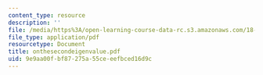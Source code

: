 ```yaml
---
content_type: resource
description: ''
file: /media/https%3A/open-learning-course-data-rc.s3.amazonaws.com/18-996-random-matrix-theory-and-its-applications-spring-2004/9e9aa00fbf87275a55ceeefbced16d9c_onthesecondeigenvalue.pdf
file_type: application/pdf
resourcetype: Document
title: onthesecondeigenvalue.pdf
uid: 9e9aa00f-bf87-275a-55ce-eefbced16d9c
---
```

